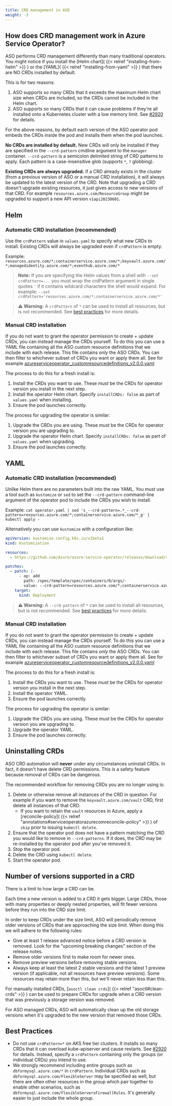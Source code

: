 ```yaml
---
title: CRD management in ASO
weight: -3
---
```


## How does CRD management work in Azure Service Operator?

ASO performs CRD management differently than many traditional operators. You might notice if you install the
[Helm chart]( {{< relref "installing-from-helm" >}} ) or the [YAML]( {{< relref "installing-from-yaml" >}} ) that there are NO CRDs installed by default.

This is for two reasons:

1. ASO supports so many CRDs that it exceeds the maximum Helm chart size when CRDs are included, so the CRDs cannot be 
   included in the Helm chart.
2. ASO supports so many CRDs that it can cause problems if they're all installed onto a Kubernetes cluster with a low
   memory limit. See [#2920](https://github.com/Azure/azure-service-operator/issues/2920) for details.

For the above reasons, by default each version of the ASO operator pod embeds the CRDs inside the pod and installs them when
the pod launches. 

**No CRDs are installed by default.** New CRDs will only be installed if they are specified in the 
`--crd-pattern` cmdline argument to the `manager` container. `--crd-pattern` is a semicolon delimited string of CRD
patterns to apply. Each pattern is a case-insensitive glob (supports `*`, `?` globbing).

**Existing CRDs are always upgraded.** If a CRD already exists in the cluster (from a previous version of ASO or 
a manual CRD installation), it will always be updated to the latest version of the CRD. Note that upgrading a CRD doesn't
upgrade existing resources, it just gives access to new versions of that CRD. For example `resources.azure.com/ResourceGroup`
might be upgraded to support a new API version `v1api20230601`.

## Helm

### Automatic CRD installation (recommended)

Use the `crdPattern` value in `values.yaml` to specify what new CRDs to install. Existing CRDs will always be upgraded
even if `crdPattern` is empty.

Example: `resources.azure.com/*;containerservice.azure.com/*;keyvault.azure.com/*;managedidentity.azure.com/*;eventhub.azure.com/*`

> **Note:** If you are specifying the Helm values from a shell with `--set crdPattern=...` you must wrap the crdPattern
> argument in single quotes `'` if it contains wildcard characters the shell would expand. For example:
> `--set crdPattern='resources.azure.com/*;containerservice.azure.com/*'`

> **⚠️ Warning:** A `crdPattern` of `*` can be used to install all resources, but is not recommended.
> See [best practices](#best-practices) for more details.

### Manual CRD installation

If you do not want to grant the operator permission to create + update CRDs, you can instead manage the CRDs yourself.
To do this you can use a YAML file containing all the ASO custom resource definitions that we include with each release. 
This file contains _only_ the ASO CRDs.
You can then filter to whichever subset of CRDs you want or apply them all. 
See for example [azureserviceoperator_customresourcedefinitions_v2.0.0.yaml](https://github.com/Azure/azure-service-operator/releases/download/v2.0.0/azureserviceoperator_customresourcedefinitions_v2.0.0.yaml)

The process to do this for a fresh install is:

1. Install the CRDs you want to use. These _must_ be the CRDs for operator version you install in the next step.
2. Install the operator Helm chart. Specify `installCRDs: false` as part of `values.yaml` when installing.
3. Ensure the pod launches correctly.

The process for upgrading the operator is similar:

1. Upgrade the CRDs you are using. These _must_ be the CRDs for operator version you are upgrading to.
2. Upgrade the operator Helm chart. Specify `installCRDs: false` as part of `values.yaml` when upgrading.
3. Ensure the pod launches correctly.

## YAML

### Automatic CRD installation (recommended)

Unlike Helm there are no parameters built into the raw YAML. You must use a tool such as `kustomize` or `sed` to
set the `--crd-pattern` command-line argument of the operator pod to include the CRDs you wish to install.

Example: `cat operator.yaml | sed 's_--crd-pattern=.*_--crd-pattern=resources.azure.com/*;containerservice.azure.com/*_g' | kubectl apply -`

Alternatively you can use `kustomize` with a configuration like:
```yaml
apiVersion: kustomize.config.k8s.io/v1beta1
kind: Kustomization

resources:
  - https://github.com/Azure/azure-service-operator/releases/download/v2.1.0/azureserviceoperator_v2.1.0.yaml

patches:
  - patch: |-
      - op: add
        path: /spec/template/spec/containers/0/args/-
        value: --crd-pattern=resources.azure.com/*;containerservice.azure.com/*;keyvault.azure.com/*;managedidentity.azure.com/*;eventhub.azure.com/*
    target:
      kind: Deployment
```

> **⚠️ Warning:** A `--crd-pattern` of `*` can be used to install all resources, but is not recommended.
> See [best practices](#best-practices) for more details.

### Manual CRD installation

If you do not want to grant the operator permission to create + update CRDs, you can instead manage the CRDs yourself.
To do this you can use a YAML file containing all the ASO custom resource definitions that we include with each release.
This file contains _only_ the ASO CRDs.
You can then filter to whichever subset of CRDs you want or apply them all.
See for example [azureserviceoperator_customresourcedefinitions_v2.0.0.yaml](https://github.com/Azure/azure-service-operator/releases/download/v2.0.0/azureserviceoperator_customresourcedefinitions_v2.0.0.yaml)

The process to do this for a fresh install is:

1. Install the CRDs you want to use. These _must_ be the CRDs for operator version you install in the next step.
2. Install the operator YAML.
3. Ensure the pod launches correctly.

The process for upgrading the operator is similar:

1. Upgrade the CRDs you are using. These _must_ be the CRDs for operator version you are upgrading to.
2. Upgrade the operator YAML.
3. Ensure the pod launches correctly.

## Uninstalling CRDs

ASO CRD automation will **never** under any circumstances uninstall CRDs. In fact, it doesn't have delete CRD permissions.
This is a safety feature because removal of CRDs can be dangerous.

The recommended workflow for removing CRDs you are no longer using is:

1. Delete or otherwise remove all instances of the CRD in question. For example if you want to remove the 
   `keyvault.azure.com/vault` CRD, first delete all instances of that CRD.
   * If you want to retain the `vault` resources in Azure, apply a [reconcile-policy]( {{< relref "annotations#serviceoperatorazurecomreconcile-policy" >}} )
     of `skip` prior to issuing `kubectl delete`.
2. Ensure that the operator pod does not have a pattern matching the CRD you would like to remove in `--crd-patterns`.
   If it does, the CRD may be re-installed by the operator pod after you've removed it.
3. Stop the operator pod.
4. Delete the CRD using `kubectl delete`.
5. Start the operator pod.

## Number of versions supported in a CRD

There is a limit to how large a CRD can be.

Each time a new version is added to a CRD it gets bigger. Large CRDs, those with many properties or deeply nested 
properties, will fit fewer versions before they run into the CRD size limit.

In order to keep CRDs under the size limit, ASO will periodically remove older versions of CRDs that are approaching
the size limit. When doing this we will adhere to the following rules:

* Give at least 1 release advanced notice before a CRD version is removed. Look for the "upcoming breaking changes" 
  section of the release notes.
* Remove older versions first to make room for newer ones.
* Remove preview versions before removing stable versions.
* Always keep at least the latest 2 stable versions and the latest 1 preview version (if applicable, 
  not all resources have preview versions). Some resources may retain more than this, but we'll never retain less than
  this.

For manually installed CRDs, [`asoctl clean crds`]( {{< relref "asoctl#clean-crds" >}} ) can be used to prepare
CRDs for upgrade when a CRD version that was previously a storage version was removed.

For ASO managed CRDs, ASO will automatically clean up the old storage versions when it's upgraded to the new version
that removed those CRDs.

## Best Practices

* Do not use `crdPattern=*` on AKS free tier clusters. It installs so many CRDs that it can overload kube-apiserver and cause
  restarts. See [#2920](https://github.com/Azure/azure-service-operator/issues/2920) for details. Instead, specify
  a `crdPattern` containing only the groups (or individual CRDs) you intend to use.
* We strongly recommend including entire groups such as `dbformysql.azure.com/*` in `crdPattern`. Individual CRDs such as
  `dbformysql.azure.com/FlexibleServer` may be specified as well, but there are often other resources in the 
  group which pair together to enable other scenarios, such as `dbformysql.azure.com/FlexibleServersFirewallRules`.
  It's generally easier to just include the whole group.
